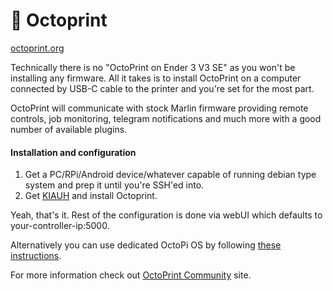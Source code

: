 # 🐙 Octoprint

[octoprint.org](https://octoprint.org/)

Technically there is no "OctoPrint on Ender 3 V3 SE" as you won't be installing any firmware. All it takes is to install OctoPrint on a computer connected by USB-C cable to the printer and you're set for the most part.

OctoPrint will communicate with stock Marlin firmware providing remote controls, job monitoring, telegram notifications and much more with a good number of available plugins.

#### Installation and configuration

1. Get a PC/RPi/Android device/whatever capable of running debian type system and prep it until you're SSH'ed into.
2. Get [KIAUH](https://github.com/dw-0/kiauh) and install Octoprint.

Yeah, that's it. Rest of the configuration is done via webUI which defaults to your-controller-ip:5000.

Alternatively you can use dedicated OctoPi OS by following [these instructions](https://octoprint.org/download/).

For more information check out [OctoPrint Community](https://community.octoprint.org/) site.
